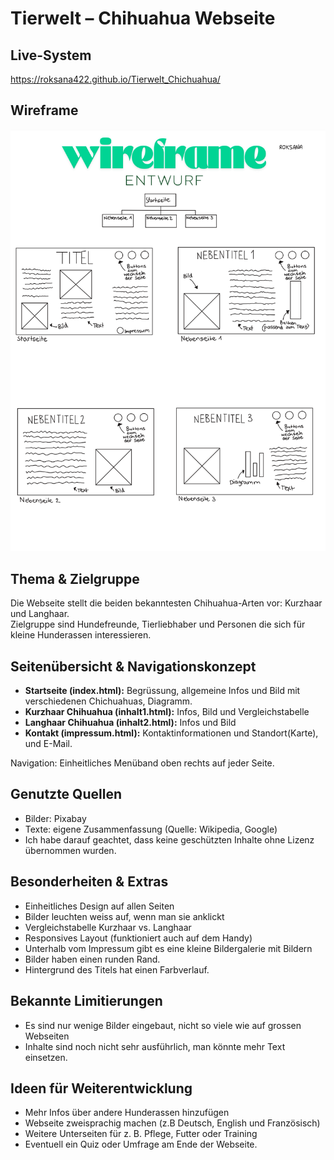 # Tierwelt – Chihuahua Webseite

##  Live-System
https://roksana422.github.io/Tierwelt_Chichuahua/

## Wireframe
![Wireframe](doc/Wireframe.jpg)


## Thema & Zielgruppe
Die Webseite stellt die beiden bekanntesten Chihuahua-Arten vor: Kurzhaar und Langhaar.  
Zielgruppe sind Hundefreunde, Tierliebhaber und Personen die sich für kleine Hunderassen interessieren.

##  Seitenübersicht & Navigationskonzept
- **Startseite (index.html):** Begrüssung, allgemeine Infos und Bild mit verschiedenen Chichuahuas, Diagramm.
- **Kurzhaar Chihuahua (inhalt1.html):** Infos, Bild und Vergleichstabelle  
- **Langhaar Chihuahua (inhalt2.html):** Infos und Bild 
- **Kontakt (impressum.html):** Kontaktinformationen und Standort(Karte), und E-Mail.

Navigation: Einheitliches Menüband oben rechts auf jeder Seite.

##  Genutzte Quellen
- Bilder: Pixabay
- Texte: eigene Zusammenfassung (Quelle: Wikipedia, Google)
- Ich habe darauf geachtet, dass keine geschützten Inhalte ohne Lizenz übernommen wurden.

##  Besonderheiten & Extras
- Einheitliches Design auf allen Seiten
- Bilder leuchten weiss auf, wenn man sie anklickt
- Vergleichstabelle Kurzhaar vs. Langhaar
- Responsives Layout (funktioniert auch auf dem Handy)
- Unterhalb vom Impressum gibt es eine kleine Bildergalerie mit Bildern
- Bilder haben einen runden Rand.
- Hintergrund des Titels hat einen Farbverlauf.


## Bekannte Limitierungen
- Es sind nur wenige Bilder eingebaut, nicht so viele wie auf grossen Webseiten
- Inhalte sind noch nicht sehr ausführlich, man könnte mehr Text einsetzen.


## Ideen für Weiterentwicklung
- Mehr Infos über andere Hunderassen hinzufügen
- Webseite zweisprachig machen (z.B Deutsch, English und Französisch)
- Weitere Unterseiten für z. B. Pflege, Futter oder Training
- Eventuell ein Quiz oder Umfrage am Ende der Webseite.

